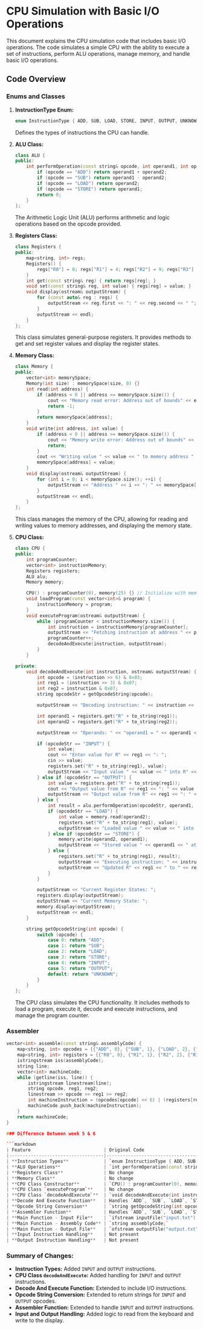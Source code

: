 # CPU Simulation with Basic I/O Operations

This document explains the CPU simulation code that includes basic I/O operations. The code simulates a simple CPU with the ability to execute a set of instructions, perform ALU operations, manage memory, and handle basic I/O operations.

## Code Overview

### Enums and Classes

1. **InstructionType Enum:**
    ```cpp
    enum InstructionType { ADD, SUB, LOAD, STORE, INPUT, OUTPUT, UNKNOWN };
    ```
    Defines the types of instructions the CPU can handle.

2. **ALU Class:**
    ```cpp
    class ALU {
    public:
        int performOperation(const string& opcode, int operand1, int operand2) {
            if (opcode == "ADD") return operand1 + operand2;
            if (opcode == "SUB") return operand1 - operand2;
            if (opcode == "LOAD") return operand2;
            if (opcode == "STORE") return operand1;
            return 0;
        }
    };
    ```
    The Arithmetic Logic Unit (ALU) performs arithmetic and logic operations based on the opcode provided.

3. **Registers Class:**
    ```cpp
    class Registers {
    public:
        map<string, int> regs;
        Registers() {
            regs["R0"] = 0; regs["R1"] = 4; regs["R2"] = 9; regs["R3"] = 10;
        }
        int get(const string& reg) { return regs[reg]; }
        void set(const string& reg, int value) { regs[reg] = value; }
        void display(ostream& outputStream) {
            for (const auto& reg : regs) {
                outputStream << reg.first << ": " << reg.second << " ";
            }
            outputStream << endl;
        }
    };
    ```
    This class simulates general-purpose registers. It provides methods to get and set register values and display the register states.

4. **Memory Class:**
    ```cpp
    class Memory {
    public:
        vector<int> memorySpace;
        Memory(int size) : memorySpace(size, 0) {}
        int read(int address) {
            if (address < 0 || address >= memorySpace.size()) {
                cout << "Memory read error: Address out of bounds" << endl;
                return -1;
            }
            return memorySpace[address];
        }
        void write(int address, int value) {
            if (address < 0 || address >= memorySpace.size()) {
                cout << "Memory write error: Address out of bounds" << endl;
                return;
            }
            cout << "Writing value " << value << " to memory address " << address << endl;
            memorySpace[address] = value;
        }
        void display(ostream& outputStream) {
            for (int i = 0; i < memorySpace.size(); ++i) {
                outputStream << "Address " << i << ": " << memorySpace[i] << " ";
            }
            outputStream << endl;
        }
    };
    ```
    This class manages the memory of the CPU, allowing for reading and writing values to memory addresses, and displaying the memory state.

5. **CPU Class:**
    ```cpp
    class CPU {
    public:
        int programCounter;
        vector<int> instructionMemory;
        Registers registers;
        ALU alu;
        Memory memory;

        CPU() : programCounter(0), memory(25) {} // Initialize with memory size 25
        void loadProgram(const vector<int>& program) {
            instructionMemory = program;
        }
        void executeProgram(ostream& outputStream) {
            while (programCounter < instructionMemory.size()) {
                int instruction = instructionMemory[programCounter];
                outputStream << "Fetching instruction at address " << programCounter << ": " << instruction << endl;
                programCounter++;
                decodeAndExecute(instruction, outputStream);
            }
        }

    private:
        void decodeAndExecute(int instruction, ostream& outputStream) {
            int opcode = (instruction >> 6) & 0x03;
            int reg1 = (instruction >> 3) & 0x07;
            int reg2 = instruction & 0x07;
            string opcodeStr = getOpcodeString(opcode);

            outputStream << "Decoding instruction: " << instruction << " as (" << opcodeStr << " R" << reg1 << " R" << reg2 << ")" << endl;

            int operand1 = registers.get("R" + to_string(reg1));
            int operand2 = registers.get("R" + to_string(reg2));

            outputStream << "Operands: " << "operand1 = " << operand1 << ", operand2 = " << operand2 << endl;

            if (opcodeStr == "INPUT") {
                int value;
                cout << "Enter value for R" << reg1 << ": ";
                cin >> value;
                registers.set("R" + to_string(reg1), value);
                outputStream << "Input value " << value << " into R" << reg1 << endl;
            } else if (opcodeStr == "OUTPUT") {
                int value = registers.get("R" + to_string(reg1));
                cout << "Output value from R" << reg1 << ": " << value << endl;
                outputStream << "Output value from R" << reg1 << ": " << value << endl;
            } else {
                int result = alu.performOperation(opcodeStr, operand1, operand2);
                if (opcodeStr == "LOAD") {
                    int value = memory.read(operand2);
                    registers.set("R" + to_string(reg1), value);
                    outputStream << "Loaded value " << value << " into R" << reg1 << endl;
                } else if (opcodeStr == "STORE") {
                    memory.write(operand2, operand1);
                    outputStream << "Stored value " << operand1 << " at memory address " << operand2 << endl;
                } else {
                    registers.set("R" + to_string(reg1), result);
                    outputStream << "Executing instruction: " << instruction << " (" << opcodeStr << " R" << reg1 << " R" << reg2 << ")" << endl;
                    outputStream << "Updated R" << reg1 << " to " << result << endl;
                }
            }

            outputStream << "Current Register States: ";
            registers.display(outputStream);
            outputStream << "Current Memory State: ";
            memory.display(outputStream);
            outputStream << endl;
        }

        string getOpcodeString(int opcode) {
            switch (opcode) {
                case 0: return "ADD";
                case 1: return "SUB";
                case 2: return "LOAD";
                case 3: return "STORE";
                case 4: return "INPUT";
                case 5: return "OUTPUT";
                default: return "UNKNOWN";
            }
        }
    };
    ```
    The CPU class simulates the CPU functionality. It includes methods to load a program, execute it, decode and execute instructions, and manage the program counter.

### Assembler

```cpp
vector<int> assemble(const string& assemblyCode) {
    map<string, int> opcodes = {{"ADD", 0}, {"SUB", 1}, {"LOAD", 2}, {"STORE", 3}, {"INPUT", 4}, {"OUTPUT", 5}};
    map<string, int> registers = {{"R0", 0}, {"R1", 1}, {"R2", 2}, {"R3", 3}};
    istringstream iss(assemblyCode);
    string line;
    vector<int> machineCode;
    while (getline(iss, line)) {
        istringstream linestream(line);
        string opcode, reg1, reg2;
        linestream >> opcode >> reg1 >> reg2;
        int machineInstruction = (opcodes[opcode] << 6) | (registers[reg1] << 3) | registers[reg2];
        machineCode.push_back(machineInstruction);
    }
    return machineCode;
}

### Difference Between week 5 & 6

```markdown
| Feature                           | Original Code                                                                 | Updated Code                                                                 |
|-----------------------------------|-------------------------------------------------------------------------------|------------------------------------------------------------------------------|
| **Instruction Types**             | `enum InstructionType { ADD, SUB, LOAD, STORE, UNKNOWN };`                     | `enum InstructionType { ADD, SUB, LOAD, STORE, INPUT, OUTPUT, UNKNOWN };`    |
| **ALU Operations**                | `int performOperation(const string& opcode, int operand1, int operand2)`       | No change                                                                   |
| **Registers Class**               | No change                                                                     | No change                                                                   |
| **Memory Class**                  | No change                                                                     | No change                                                                   |
| **CPU Class Constructor**         | `CPU() : programCounter(0), memory(25) {}`                                     | No change                                                                   |
| **CPU Class `executeProgram`**    | No change                                                                     | No change                                                                   |
| **CPU Class `decodeAndExecute`**  | `void decodeAndExecute(int instruction, ostream& outputStream)`                | Added handling for `INPUT` and `OUTPUT` instructions                        |
| **Decode And Execute Function**   | Handles `ADD`, `SUB`, `LOAD`, `STORE` instructions                            | Added cases for `INPUT`, `OUTPUT` instructions                              |
| **Opcode String Conversion**      | `string getOpcodeString(int opcode)`                                           | Added cases for `INPUT`, `OUTPUT`                                           |
| **Assembler Function**            | Handles `ADD`, `SUB`, `LOAD`, `STORE` instructions                            | Added handling for `INPUT`, `OUTPUT` instructions                           |
| **Main Function - Input File**    | `ifstream inputFile("input.txt");`                                            | No change                                                                   |
| **Main Function - Assembly Code** | `string assemblyCode;`                                                        | No change                                                                   |
| **Main Function - Output File**   | `ofstream outputFile("output.txt");`                                          | No change                                                                   |
| **Input Instruction Handling**    | Not present                                                                   | `if (opcodeStr == "INPUT") { int value; cout << "Enter value for R" << ...` |
| **Output Instruction Handling**   | Not present                                                                   | `if (opcodeStr == "OUTPUT") { int value = registers.get("R" + ...`           |

```

### Summary of Changes:
- **Instruction Types:** Added `INPUT` and `OUTPUT` instructions.
- **CPU Class `decodeAndExecute`:** Added handling for `INPUT` and `OUTPUT` instructions.
- **Decode And Execute Function:** Extended to include I/O instructions.
- **Opcode String Conversion:** Extended to return strings for `INPUT` and `OUTPUT` opcodes.
- **Assembler Function:** Extended to handle `INPUT` and `OUTPUT` instructions.
- **Input and Output Handling:** Added logic to read from the keyboard and write to the display. 
